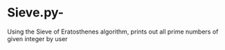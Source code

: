 # Sieve.py-
Using the Sieve of Eratosthenes algorithm, prints out all prime numbers of given integer by user 
